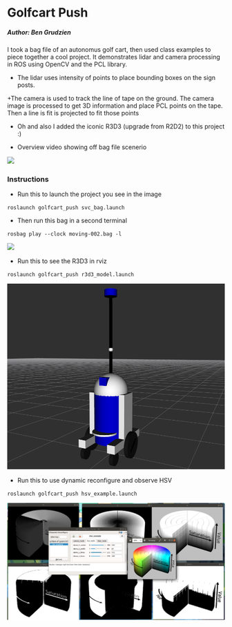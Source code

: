 # Golfcart Push
##### Author: Ben Grudzien

I took a bag file of an autonomus golf cart, then used class examples to piece together a cool project. It demonstrates lidar and camera processing in ROS using OpenCV and the PCL library. 

+ The lidar uses intensity of points to place bounding boxes on the sign posts. 

+The camera is used to track the line of tape on the ground. The camera image is processed to get 3D information and place PCL points on the tape. Then a line is fit is projected to fit those points

+ Oh and also I added the iconic R3D3 (upgrade from R2D2) to this project :)

+ Overview video showing off bag file scenerio

![](doc/GEM_Pre-rosbag.gif)

### Instructions

+ Run this to launch the project you see in the image

```
roslaunch golfcart_push svc_bag.launch
```

+ Then run this bag in a second terminal
```
rosbag play --clock moving-002.bag -l
```
![](doc/golfcart_push_final.png.png)

+ Run this to see the R3D3 in rviz

```
roslaunch golfcart_push r3d3_model.launch
```
![](doc/r3d3.png)

+ Run this to use dynamic reconfigure and observe HSV

```
roslaunch golfcart_push hsv_example.launch
```
![](doc/hsv.png)


